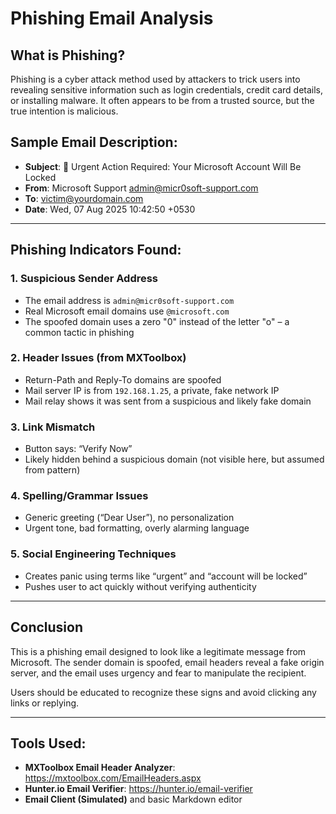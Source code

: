 
# Phishing Email Analysis

## What is Phishing?
Phishing is a cyber attack method used by attackers to trick users into revealing sensitive information such as login credentials, credit card details, or installing malware. It often appears to be from a trusted source, but the true intention is malicious.

## Sample Email Description:
- **Subject**: 🚨 Urgent Action Required: Your Microsoft Account Will Be Locked
- **From**: Microsoft Support <admin@micr0soft-support.com>
- **To**: victim@yourdomain.com
- **Date**: Wed, 07 Aug 2025 10:42:50 +0530

---

## Phishing Indicators Found:

### 1. Suspicious Sender Address
- The email address is `admin@micr0soft-support.com`
- Real Microsoft email domains use `@microsoft.com`
- The spoofed domain uses a zero "0" instead of the letter "o" – a common tactic in phishing


### 2. Header Issues (from MXToolbox)
- Return-Path and Reply-To domains are spoofed
- Mail server IP is from `192.168.1.25`, a private, fake network IP
- Mail relay shows it was sent from a suspicious and likely fake domain


### 3.  Link Mismatch
- Button says: “Verify Now”
- Likely hidden behind a suspicious domain (not visible here, but assumed from pattern)

### 4.  Spelling/Grammar Issues
- Generic greeting (“Dear User”), no personalization
- Urgent tone, bad formatting, overly alarming language

### 5. Social Engineering Techniques
- Creates panic using terms like “urgent” and “account will be locked”
- Pushes user to act quickly without verifying authenticity

---

## Conclusion
This is a phishing email designed to look like a legitimate message from Microsoft. The sender domain is spoofed, email headers reveal a fake origin server, and the email uses urgency and fear to manipulate the recipient.

Users should be educated to recognize these signs and avoid clicking any links or replying.

---

## Tools Used:
- **MXToolbox Email Header Analyzer**: https://mxtoolbox.com/EmailHeaders.aspx
- **Hunter.io Email Verifier**: https://hunter.io/email-verifier
- **Email Client (Simulated)** and basic Markdown editor
